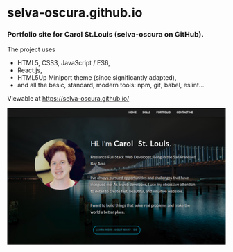 # selva-oscura.github.io
### Portfolio site for Carol St.Louis (selva-oscura on GitHub).
<p> The project uses</p>
<ul>
  <li>HTML5, CSS3, JavaScript / ES6,</li>
  <li>React.js,</li>
  <li>HTML5Up Miniport theme (since significantly adapted),</li>
  <li>and all the basic, standard, modern tools: npm, git, babel, eslint...</li>
</ul>

<p>Viewable at <a href="https://selva-oscura.github.io/">https://selva-oscura.github.io/</a></p>

![Portfolio for Carol  St. Louis](https://github.com/selva-oscura/selva-oscura.github.io//blob/master/portfolio_screenshot.png)

